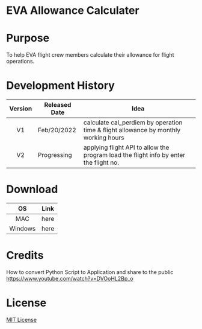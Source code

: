 # EVA Allowance Calculater

# Purpose
To help EVA flight crew members calculate their allowance for flight operations.

# Development History 
| Version | Released Date | Idea |
|:---:|----|----|
| V1 | Feb/20/2022 | calculate cal_perdiem by operation time & flight allowance by monthly working hours |
| V2 | Progressing | applying flight API to allow the program load the flight info by enter the flight no. |  

# Download
| OS | Link|
| :---:| ---|
| MAC| here |
| Windows | here |

# Credits
How to convert Python Script to Application and share to the public
https://www.youtube.com/watch?v=DVOoHL2Bp_o

# License
[MIT License](LICENSE.txt)

